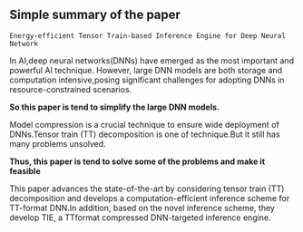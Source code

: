 ## Simple summary of the paper
    Energy-efficient Tensor Train-based Inference Engine for Deep Neural Network  

In AI,deep neural networks(DNNs) have emerged as the most important and powerful AI technique. 
However, large DNN models are both storage and computation intensive,posing significant challenges for adopting DNNs in resource-constrained scenarios. 

**So this paper is tend to simplify the large DNN models.**

Model compression is a crucial technique to ensure wide deployment of DNNs.Tensor train (TT) decomposition is one of technique.But it still has many problems unsolved.

**Thus, this paper is tend to solve some of the problems and make it feasible**

This paper advances the state-of-the-art by considering tensor train (TT) decomposition and develops a computation-efficient inference scheme for TT-format DNN.In addition, based on the novel inference scheme, they develop TIE, a TTformat compressed DNN-targeted inference engine.


